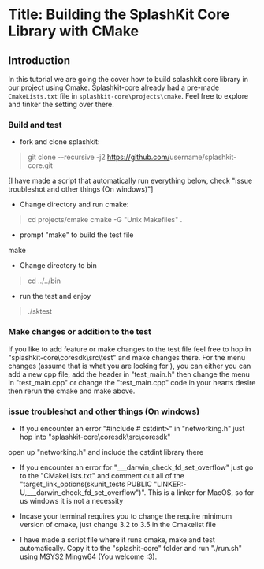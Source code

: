
# Title: Building the SplashKit Core Library with CMake

## Introduction

In this tutorial we are going the cover how to build splashkit core library in our project using Cmake. Splashkit-core already had a pre-made `CmakeLists.txt` file in `splashkit-core\projects\cmake`. Feel free to explore and tinker the setting over there.

### Build and test

- fork and clone splashkit:

>git clone --recursive -j2 <https://github.com/>username/splashkit-core.git

[I have made a script that automatically run everything below, check "issue troubleshot and other things (On windows)"]

- Change directory and run cmake:

>cd projects/cmake
>cmake -G "Unix Makefiles" .

- prompt "make" to build the test file

make

- Change directory to bin

>cd ../../bin

- run the test and enjoy

>./sktest

### Make changes or addition to the test

If you like to add feature or make changes to the test file feel free to hop in "splashkit-core\coresdk\src\test" and make changes there. For the menu changes (assume that is what you are looking for ), you can either you can add a new cpp file, add the header in "test_main.h" then change the menu in "test_main.cpp" or change the "test_main.cpp" code in your hearts desire then rerun the cmake and make above.

### issue troubleshot and other things (On windows)

- If you encounter an error "#include # cstdint>" in "networking.h" just hop into "splashkit-core\coresdk\src\coresdk"

open up "networking.h" and include the cstdint library there

- If you encounter an error for "___darwin_check_fd_set_overflow" just go to the "CMakeLists.txt" and comment out all of the "target_link_options(skunit_tests PUBLIC "LINKER:-U,___darwin_check_fd_set_overflow")". This is a linker for MacOS, so for us windows it is not a necessity

- Incase your terminal requires you to change the require minimum version of cmake, just change 3.2 to 3.5 in the Cmakelist file

- I have made a script file where it runs cmake, make and test automatically. Copy it to the "splashit-core" folder and run "./run.sh" using MSYS2 Mingw64 (You welcome :3).

